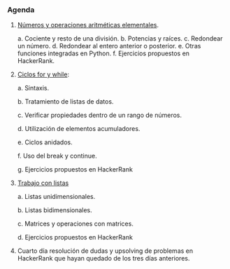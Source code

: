 ### Agenda


1.	[Números y operaciones aritméticas elementales](https://github.com/RuddyGuerrero/Clases_Python/blob/acb3d9dcbb2688f9d8ca3c5faca422affad4dcb5/Gu%C3%ADa_Programaci%C3%B3n_Competitiva/N%C3%BAmeros%20y%20operaciones%20aritm%C3%A9ticas%20elementales/N%C3%BAmeros_y_operaciones_aritm%C3%A9ticas_elementales.ipynb).
   
    a.  Cociente y resto de una división.
    b.	Potencias y raíces.
    c.	Redondear un número.
    d.	Redondear al entero anterior o posterior.
    e.	Otras funciones integradas en Python.
    f.	Ejercicios propuestos en HackerRank.

2.	[Ciclos for y while](https://github.com/RuddyGuerrero/Clases_Python/blob/f32e1bbab4af0c695062af78d552dafbaccd27c8/Programaci%C3%B3n_Competitiva_en_Python/Lecciones/2.%20Ciclos_for_y_while.ipynb):

    a.	Sintaxis. 

    b.	Tratamiento de listas de datos.

    c.	Verificar propiedades dentro de un rango de números.

    d.	Utilización de elementos acumuladores.

    e.	Ciclos anidados.

    f.	Uso del break y continue. 

    g.	Ejercicios propuestos en HackerRank

3.	[Trabajo con listas](https://github.com/RuddyGuerrero/Clases_Python/blob/f32e1bbab4af0c695062af78d552dafbaccd27c8/Programaci%C3%B3n_Competitiva_en_Python/Lecciones/3.%20Trabajo_con_listas.ipynb) 

    a.	Listas unidimensionales. 

    b.	Listas bidimensionales.

    c.	Matrices y operaciones con matrices.

    d.	Ejercicios propuestos en HackerRank

4.	Cuarto día resolución de dudas y upsolving de problemas en HackerRank que hayan quedado de los tres días anteriores.